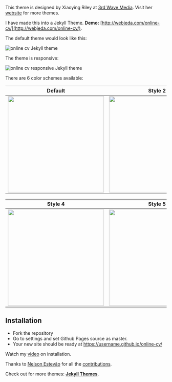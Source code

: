 This theme is designed by Xiaoying Riley at [3rd Wave Media](http://themes.3rdwavemedia.com/).
Visit her [website](http://themes.3rdwavemedia.com/) for more themes.

I have made this into a Jekyll Theme.
**Demo:** [http://webjeda.com/online-cv/](http://webjeda.com/online-cv/).

The default theme would look like this:

![online cv Jekyll theme](https://github.com/sharu725/online-cv/raw/master/assets/images/online-cv-jekyll-theme.png)

The theme is responsive:

![online cv responsive Jekyll theme](https://github.com/sharu725/online-cv/raw/master/assets/images/online-cv-responsive-jekyll-theme.png)

There are 6 color schemes available:

| Default | Style 2 | Style 3 |
|---------|---------|---------|
| <img src="http://themes.3rdwavemedia.com/wp-content/uploads/2016/01/free-resume-cv-bootstrap-template-for-developer-color-1.jpg" width="300"/> | <img src="http://themes.3rdwavemedia.com/wp-content/uploads/2016/01/free-resume-cv-bootstrap-template-for-developer-color-2.jpg" width="300"/> | <img src="http://themes.3rdwavemedia.com/wp-content/uploads/2016/01/free-resume-cv-bootstrap-template-for-developer-color-3.jpg" width="300"/> |

| Style 4 | Style 5 | Style 6 |
|---------|---------|---------|
| <img src="http://themes.3rdwavemedia.com/wp-content/uploads/2016/01/free-resume-cv-bootstrap-template-for-developer-color-4.jpg" width="300"/> | <img src="http://themes.3rdwavemedia.com/wp-content/uploads/2016/01/free-resume-cv-bootstrap-template-for-developer-color-5.jpg" width="300"/> | <img src="http://themes.3rdwavemedia.com/wp-content/uploads/2016/01/free-resume-cv-bootstrap-template-for-developer-color-6.jpg" width="300"/> |

## Installation

* Fork the repository
* Go to settings and set Github Pages source as master.
* Your new site should be ready at https://username.github.io/online-cv/

Watch my [video](https://www.youtube.com/embed/T2nx6tj-ZH4) on installation.

Thanks to [Nelson Estevão](https://github.com/nelsonmestevao) for all the [contributions](https://github.com/sharu725/online-cv/commits?author=nelsonmestevao).

Check out for more themes: [**Jekyll Themes**](http://jekyll-themes.com).

